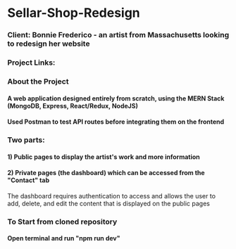 # Sellar-Shop-Redesign
### Client: Bonnie Frederico - an artist from Massachusetts looking to redesign her website

### Project Links:


### About the Project
#### A web application designed entirely from scratch, using the MERN Stack (MongoDB, Express, React/Redux, NodeJS)
#### Used Postman to test API routes before integrating them on the frontend

### Two parts:
#### 1) Public pages to display the artist's work and more information
#### 2) Private pages (the dashboard) which can be accessed from the "Contact" tab
The dashboard requires authentication to access and allows the user to add, delete, and edit the content that is displayed on the public pages

### To Start from cloned repository
#### Open terminal and run "npm run dev"
